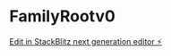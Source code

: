 # FamilyRootv0

[Edit in StackBlitz next generation editor ⚡️](https://stackblitz.com/~/github.com/Miltondz/FamilyRootv0)